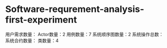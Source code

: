 # Software-requrement-analysis-first-experiment
用户需求数量：
Actor数量：2
用例数量：7
系统顺序图数量：2
系统操作总数：
系统合约数量：
类数量：4